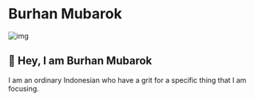 # Burhan Mubarok

![img](https://storage.googleapis.com/burubur/static/undraw_inspiration_lecl.svg)

## 👋 Hey, I am Burhan Mubarok

I am an ordinary Indonesian who have a grit for a specific thing that I am focusing.
